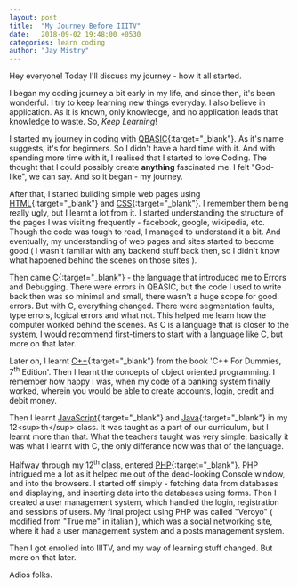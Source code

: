 ```yaml
---
layout: post
title:  "My Journey Before IIITV"
date:   2018-09-02 19:48:00 +0530
categories: learn coding
author: "Jay Mistry"
---
```


Hey everyone! Today I'll discuss my journey - how it all started.

I began my coding journey a bit early in my life, and since then, it's been wonderful. I try to keep learning new things everyday. I also believe in application. As it is known, only knowledge, and no application leads that knowledge to waste. So, <i>Keep Learning</i>!

I started my journey in coding with [QBASIC](https://en.wikipedia.org/wiki/QBasic){:target="_blank"}. As it's name suggests, it's for beginners. So I didn't have a hard time with it. And with spending more time with it, I realised that I started to love Coding. The thought that I could possibly create <b>anything</b> fascinated me. I felt "God-like", we can say. And so it began - my journey.

After that, I started building simple web pages using [HTML](https://en.wikipedia.org/wiki/HTML){:target="_blank"} and [CSS](https://en.wikipedia.org/wiki/Cascading_Style_Sheets){:target="_blank"}. I remember them being really ugly, but I learnt a lot from it. I started understanding the structure of the pages I was visiting frequently - facebook, google, wikipedia, etc. Though the code was tough to read, I managed to understand it a bit. And eventually, my understanding of web pages and sites started to become good ( I wasn't familiar with any backend stuff back then, so I didn't know what happened behind the scenes on those sites ).

Then came [C](https://en.wikipedia.org/wiki/C_(programming_language)){:target="_blank"} - the language that introduced me to Errors and Debugging. There were errors in QBASIC, but the code I used to write back then was so minimal and small, there wasn't a huge scope for good errors. But with C, everything changed. There were segmentation faults, type errors, logical errors and what not. This helped me learn how the computer worked behind the scenes. As C is a language that is closer to the system, I would recommend first-timers to start with a language like C, but more on that later.

Later on, I learnt [C++](https://en.wikipedia.org/wiki/C++){:target="_blank"} from the book 'C++ For Dummies, 7<sup>th</sup> Edition'. Then I learnt the concepts of object oriented programming. I remember how happy I was, when my code of a banking system finally worked, wherein you would be able to create accounts, login, credit and debit money. 

Then I learnt [JavaScript](https://en.wikipedia.org/wiki/JavaScript){:target="_blank"} and [Java](https://en.wikipedia.org/wiki/Java_(programming_language)){:target="_blank"} in my 12<sup>th</sup> class. It was taught as a part of our curriculum, but I learnt more than that. What the teachers taught was very simple, basically it was what I learnt with C, the only differance now was that of the language.

Halfway through my 12<sup>th</sup> class, entered [PHP](https://en.wikipedia.org/wiki/PHP){:target="_blank"}. PHP intrigued me a lot as it helped me out of the dead-looking Console window, and into the browsers. I started off simply - fetching data from databases and displaying, and inserting data into the databases using forms. Then I created a user management system, which handled the login, registration and sessions of users. My final project using PHP was called "Veroyo" ( modified from "True me" in italian ), which was a social networking site, where it had a user management system and a posts management system.

Then I got enrolled into IIITV, and my way of learning stuff changed. But more on that later.

Adios folks.